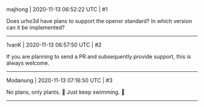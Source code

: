 majhong | 2020-11-13 06:52:22 UTC | #1

Does urho3d have plans to support the openxr standard? In which version can it be implemented?

-------------------------

1vanK | 2020-11-13 06:57:50 UTC | #2

If you are planning to send a PR and subsequently provide support, this is always welcome.

-------------------------

Modanung | 2020-11-13 07:16:50 UTC | #3

No plans, only plants. :seedling:
Just keep swimming. :pray:

-------------------------

